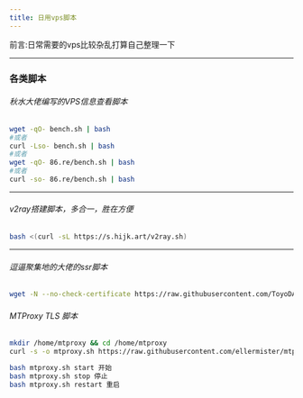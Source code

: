 ```yaml
---
title: 日用vps脚本
---
```

前言:日常需要的vps比较杂乱打算自己整理一下

---
### 各类脚本
###### 秋水大佬编写的VPS信息查看脚本
```bash
wget -qO- bench.sh | bash
#或者
curl -Lso- bench.sh | bash
#或者
wget -qO- 86.re/bench.sh | bash
#或者
curl -so- 86.re/bench.sh | bash
```
---
###### v2ray搭建脚本，多合一，胜在方便
```bash
bash <(curl -sL https://s.hijk.art/v2ray.sh)
```
---
###### 逗逼聚集地的大佬的ssr脚本
```bash
wget -N --no-check-certificate https://raw.githubusercontent.com/ToyoDAdoubi/doubi/master/ssr.sh && chmod +x ssr.sh && bash ssr.sh
```
###### MTProxy TLS 脚本
```bash
mkdir /home/mtproxy && cd /home/mtproxy
curl -s -o mtproxy.sh https://raw.githubusercontent.com/ellermister/mtproxy/master/mtproxy.sh && chmod +x mtproxy.sh && bash mtprox
```
```bash
bash mtproxy.sh start 开始
bash mtproxy.sh stop 停止
bash mtproxy.sh restart 重启
```

